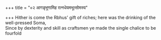 +++
title = "०२ आगन्नृभूणामिह रत्नधेयमभूत्सोमस्य"

+++
Hither is come the Rbhus' gift of riches; here was the drinking of the well-pressed Soma,  
     Since by dexterity and skill as craftsmen ye made the single chalice to be fourfold